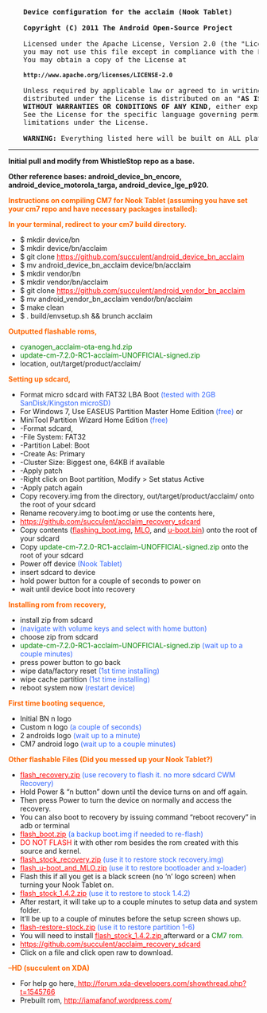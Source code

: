 <pre style="padding-left: 30px;"><strong>Device configuration for the acclaim (Nook Tablet)</strong>

<strong>Copyright (C) 2011 The Android Open-Source Project</strong>

Licensed under the Apache License, Version 2.0 (the "License");
you may not use this file except in compliance with the License.
You may obtain a copy of the License at

<strong><code>http://www.apache.org/licenses/LICENSE-2.0</code></strong>

Unless required by applicable law or agreed to in writing, software
distributed under the License is distributed on an "<strong>AS IS</strong>" <strong>BASIS</strong>,
<strong>WITHOUT WARRANTIES OR CONDITIONS OF ANY KIND</strong>, either express or implied.
See the License for the specific language governing permissions and
limitations under the License.

<strong>WARNING:</strong> Everything listed here will be built on ALL platforms, including x86, the emulator, and the SDK. Modules must be uniquely named (liblights.acclaim), and must build everywhere, or limit themselves to only building on ARM if they include assembly. Individual makefiles are responsible for having their own logic, for fine-grained control.</pre>

<hr />

<strong>Initial pull and modify from WhistleStop repo as a base.</strong>

<strong>Other reference bases: android_device_bn_encore, android_device_motorola_targa, android_device_lge_p920.</strong>

<span style="color: #ff6600;"><strong>Instructions on compiling CM7 for Nook Tablet (assuming you have set your cm7 repo and have necessary packages installed):</strong></span>

<span style="color: #ff6600;"><strong>In your terminal, redirect to your cm7 build directory.</strong></span>
<ul>
	<li>$ mkdir device/bn</li>
	<li>$ mkdir device/bn/acclaim</li>
	<li>$ git clone <span style="text-decoration: underline;"><span style="color: #ff0000;"><a href="https://github.com/succulent/android_device_bn_acclaim"><span style="color: #ff0000; text-decoration: underline;">https://github.com/succulent/android_device_bn_acclaim</span></a></span></span></li>
	<li>$ mv android_device_bn_acclaim device/bn/acclaim</li>
	<li>$ mkdir vendor/bn</li>
	<li>$ mkdir vendor/bn/acclaim</li>
	<li>$ git clone <span style="text-decoration: underline;"><span style="color: #ff0000;"><a href="https://github.com/succulent/android_vendor_bn_acclaim"><span style="color: #ff0000; text-decoration: underline;">https://github.com/succulent/android_vendor_bn_acclaim</span></a></span></span></li>
	<li>$ mv android_vendor_bn_acclaim vendor/bn/acclaim</li>
	<li>$ make clean</li>
	<li>$ . build/envsetup.sh &amp;&amp; brunch acclaim</li>
</ul>
<span style="color: #ff6600;"><strong>Outputted flashable roms,</strong></span>
<ul>
	<li><span style="color: #008000;">cyanogen_acclaim-ota-eng.hd.zip</span></li>
	<li><span style="color: #008000;">update-cm-7.2.0-RC1-acclaim-UNOFFICIAL-signed.zip</span></li>
	<li>location, out/target/product/acclaim/</li>
</ul>
<span style="color: #ff6600;"><strong>Setting up sdcard,</strong></span>
<ul>
	<li>Format micro sdcard with FAT32 LBA Boot <span style="color: #3366ff;">(tested with 2GB SanDisk/Kingston microSD)</span></li>
	<li>For Windows 7, Use EASEUS Partition Master Home Edition <span style="color: #3366ff;">(free)</span> or</li>
	<li>MiniTool Partition Wizard Home Edition<span style="color: #3366ff;"> (free)</span></li>
	<li>-Format sdcard,</li>
	<li>-File System: FAT32</li>
	<li>-Partition Label: Boot</li>
	<li>-Create As: Primary</li>
	<li>-Cluster Size: Biggest one, 64KB if available</li>
	<li>-Apply patch</li>
	<li>-Right click on Boot partition, Modify &gt; Set status Active</li>
	<li>-Apply patch again</li>
	<li>Copy recovery.img from the directory, out/target/product/acclaim/ onto the root of your sdcard</li>
	<li>Rename recovery.img to boot.img or use the contents here,</li>
	<li><span style="text-decoration: underline;"><span style="color: #ff0000;"><a href="https://github.com/succulent/acclaim_recovery_sdcard"><span style="color: #ff0000; text-decoration: underline;">https://github.com/succulent/acclaim_recovery_sdcard</span></a></span></span></li>
	<li>Copy contents (<span style="text-decoration: underline;"><span style="color: #ff0000;"><a id="728a65b29ade6c3de48459affcc2faf9f97e2f17" href="https://github.com/succulent/acclaim_recovery_sdcard/blob/master/flashing_boot.img"><span style="color: #ff0000; text-decoration: underline;">flashing_boot.img</span></a></span></span>, <span style="text-decoration: underline;"><span style="color: #ff0000;"><a id="7d129a28fcb03857b64ba0ce29abbbcb8fcc0d32" href="https://github.com/succulent/acclaim_recovery_sdcard/blob/master/MLO"><span style="color: #ff0000; text-decoration: underline;">MLO</span></a></span></span>, and <span style="text-decoration: underline;"><span style="color: #ff0000;"><a id="ae131b593a8622fe90b68aa0424ab79412a4ab5a" href="https://github.com/succulent/acclaim_recovery_sdcard/blob/master/u-boot.bin"><span style="color: #ff0000; text-decoration: underline;">u-boot.bin</span></a></span></span>) onto the root of your sdcard</li>
	<li>Copy <span style="color: #008000;">update-cm-7.2.0-RC1-acclaim-UNOFFICIAL-signed.zip</span> onto the root of your sdcard</li>
	<li>Power off device <span style="color: #3366ff;">(Nook Tablet)</span></li>
	<li>insert sdcard to device</li>
	<li>hold power button for a couple of seconds to power on</li>
	<li>wait until device boot into recovery</li>
</ul>
<span style="color: #ff6600;"><strong>Installing rom from recovery,</strong></span>
<ul>
	<li>install zip from sdcard</li>
	<li><span style="color: #3366ff;">(navigate with volume keys and select with home button)</span></li>
	<li>choose zip from sdcard</li>
	<li><span style="color: #008000;">update-cm-7.2.0-RC1-acclaim-UNOFFICIAL-signed.zip</span> <span style="color: #3366ff;">(wait up to a couple minutes)</span></li>
	<li>press power button to go back</li>
	<li>wipe data/factory reset <span style="color: #3366ff;">(1st time installing)</span></li>
	<li>wipe cache partition <span style="color: #3366ff;">(1st time installing)</span></li>
	<li>reboot system now <span style="color: #3366ff;">(restart device)</span></li>
</ul>
<span style="color: #ff6600;"><strong>First time booting sequence,</strong></span>
<ul>
	<li>Initial BN n logo</li>
	<li>Custom n logo<span style="color: #3366ff;"> (a couple of seconds)</span></li>
	<li>2 androids logo <span style="color: #3366ff;">(wait up to a minute)</span></li>
	<li>CM7 android logo <span style="color: #3366ff;">(wait up to a couple minutes)</span></li>
</ul>
<span style="color: #ff6600;"><strong>Other flashable Files (Did you messed up your Nook Tablet?)</strong></span>
<ul>
	<li><span style="color: #3366ff;"><span style="text-decoration: underline;"><span style="color: #ff0000;"><a id="f0843bfd5b63190deb74efe1c5d7fac5de136607" href="https://github.com/succulent/acclaim_recovery_sdcard/blob/master/flash_recovery.zip"><span style="color: #ff0000; text-decoration: underline;">flash_recovery.zip</span></a></span></span> (use recovery to flash it. no more sdcard CWM Recovery)</span></li>
	<li>Hold Power &amp; “n button” down until the device turns on and off again.</li>
	<li>Then press Power to turn the device on normally and access the recovery.</li>
	<li>You can also boot to recovery by issuing command “reboot recovery” in adb or terminal</li>
	<li><span style="text-decoration: underline;"><span style="color: #ff0000;"> <a id="085b9831e49522e2740605ef971c6db01acfe535" href="https://github.com/succulent/acclaim_recovery_sdcard/blob/master/flash_boot.zip"><span style="color: #ff0000; text-decoration: underline;">flash_boot.zip</span></a></span></span> <span style="color: #3366ff;">(a backup boot.img if needed to re-flash)</span></li>
	<li><span style="color: #ff0000;">DO NOT FLASH</span> it with other rom besides the rom created with this source and kernel.</li>
	<li><span style="text-decoration: underline;"><span style="color: #ff0000;"><a id="8c7a91316f76701334b2d2420c12a24cc2a71b08" href="https://github.com/succulent/acclaim_recovery_sdcard/blob/master/flash_stock_recovery.zip"><span style="color: #ff0000; text-decoration: underline;">flash_stock_recovery.zip</span></a></span></span><span style="color: #3366ff;"> (use it to restore stock recovery.img)</span></li>
	<li><span style="text-decoration: underline;"><span style="color: #ff0000;"><a id="6bc1d621bbaf1633ce2f416229b937a28c1b8049" href="https://github.com/succulent/acclaim_recovery_sdcard/blob/master/flash_u-boot_and_MLO.zip"><span style="color: #ff0000; text-decoration: underline;">flash_u-boot_and_MLO.zip</span></a></span></span> <span style="color: #3366ff;">(use it to restore bootloader and x-loader)</span></li>
	<li>Flash this if all you get is a black screen (no ‘n’ logo screen) when turning your Nook Tablet on.</li>
	<li><span style="text-decoration: underline;"><span style="color: #ff0000; text-decoration: underline;"> <a id="470d9c30a38f8e5745043acc82b59cfbb4a454a5" href="https://github.com/succulent/acclaim_recovery_sdcard/blob/master/flash_stock_1.4.2.zip"><span style="color: #ff0000; text-decoration: underline;">flash_stock_1.4.2.zip</span></a></span></span><span style="color: #3366ff;"> (use it to restore to stock 1.4.2)</span></li>
	<li>After restart, it will take up to a couple minutes to setup data and system folder.</li>
	<li>It’ll be up to a couple of minutes before the setup screen shows up.</li>
	<li><span style="color: #008000;"><span style="text-decoration: underline;"><span style="color: #ff0000;"><a id="5307f5e7626b8ab5f8c9dad0fe976b182f341e1f" href="https://github.com/succulent/acclaim_recovery_sdcard/blob/master/flash-restore-stock.zip"><span style="color: #ff0000; text-decoration: underline;">flash-restore-stock.zip</span></a></span></span> </span><span style="color: #3366ff;">(use it to restore partition 1-6)</span></li>
	<li>You will need to install <span style="text-decoration: underline;"><span style="color: #ff0000;"><a id="470d9c30a38f8e5745043acc82b59cfbb4a454a5" href="https://github.com/succulent/acclaim_recovery_sdcard/blob/master/flash_stock_1.4.2.zip"><span style="color: #ff0000; text-decoration: underline;">flash_stock_1.4.2.zip</span></a> </span></span>afterward or a <span style="color: #3366ff;"><span style="color: #008000;">CM7 rom</span>.</span></li>
	<li><span style="text-decoration: underline;"><span style="color: #ff0000;"><a href="https://github.com/succulent/acclaim_recovery_sdcard"><span style="color: #ff0000; text-decoration: underline;">https://github.com/succulent/acclaim_recovery_sdcard</span></a></span></span></li>
	<li>Click on a file and click open raw to download.</li>
</ul>
<span style="color: #ff6600;"><strong>–HD (succulent on XDA)</strong></span>
<ul>
	<li>For help go here,<span style="text-decoration: underline; color: #ff0000;"> <a href="http://forum.xda-developers.com/showthread.php?t=1545766"><span style="color: #ff0000; text-decoration: underline;">http://forum.xda-developers.com/showthread.php?t=1545766</span></a></span></li>
	<li>Prebuilt rom, <span style="text-decoration: underline;"><span style="color: #ff0000;"><a href="../2012/04/25/"><span style="color: #ff0000; text-decoration: underline;">http://iamafanof.wordpress.com/</span></a></span></span></li>
</ul>
